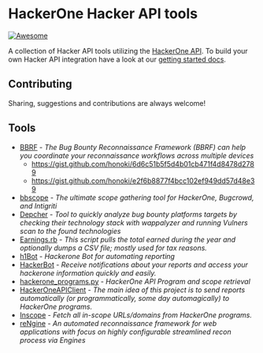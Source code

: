 # HackerOne Hacker API tools
[![Awesome](https://awesome.re/badge.svg)](https://awesome.re)

A collection of Hacker API tools utilizing the [HackerOne API](https://api.hackerone.com). To build your own Hacker API integration have a look at our [getting started docs](https://api.hackerone.com/getting-started-hacker-api/#getting-started-hacker-api).

## Contributing

Sharing, suggestions and contributions are always welcome!

## Tools

- [BBRF](https://github.com/honoki/bbrf-client) - _The Bug Bounty Reconnaissance Framework (BBRF) can help you coordinate your reconnaissance workflows across multiple devices_
  - https://gist.github.com/honoki/6d6c51b5f5d4b01cb471f4d8478d2789
  - https://gist.github.com/honoki/e2f6b8877f4bcc102ef949dd57d48e39
- [bbscope](https://github.com/sw33tLie/bbscope/) - _The ultimate scope gathering tool for HackerOne, Bugcrowd, and Intigriti_
- [Depcher](https://github.com/patuuh/Depcher) - _Tool to quickly analyze bug bounty platforms targets by checking their technology stack with wappalyzer and running Vulners scan to the found technologies_
- [Earnings.rb](https://gitlab.com/dee-see/hackerone-scripts/-/blob/master/earnings.rb) - _This script pulls the total earned during the year and optionally dumps a CSV file; mostly used for tax reasons._
- [h1Bot](https://github.com/xpl0ited1/h1Bot) - _Hackerone Bot for automating reporting_
- [HackerBot](https://github.com/Retr02332/HackerBot) - _Receive notifications about your reports and access your hackerone information quickly and easily._
- [hackerone_programs.py](https://gist.github.com/thiezn/eeb78dcdc3902cdb2f33f9050d6d429d) - _HackerOne API Program and scope retrieval_
- [HackerOneAPIClient](https://github.com/pdelteil/HackerOneAPIClient) - _The main idea of this project is to send reports automatically (or programmatically, some day automagically) to HackerOne programs._
- [Inscope](https://github.com/michael1026/inscope) - _Fetch all in-scope URLs/domains from HackerOne programs._
- [reNgine](https://github.com/yogeshojha/rengine) - _An automated reconnaissance framework for web applications with focus on highly configurable streamlined recon process via Engines_


